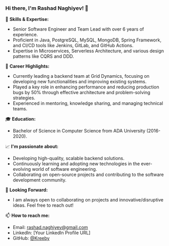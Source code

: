 ### Hi there, I'm Rashad Naghiyev! 👋

🔧 **Skills & Expertise:**
- Senior Software Engineer and Team Lead with over 6 years of experience.
- Proficient in Java, PostgreSQL, MySQL, MongoDB, Spring Framework, and CI/CD tools like Jenkins, GitLab, and GitHub Actions.
- Expertise in Microservices, Serverless Architecture, and various design patterns like CQRS and DDD.

🌱 **Career Highlights:**
- Currently leading a backend team at Grid Dynamics, focusing on developing new functionalities and improving existing systems.
- Played a key role in enhancing performance and reducing production bugs by 50% through effective architecture and problem-solving strategies.
- Experienced in mentoring, knowledge sharing, and managing technical teams.

🎓 **Education:**
- Bachelor of Science in Computer Science from ADA University (2016-2020).

📈 **I'm passionate about:**
- Developing high-quality, scalable backend solutions.
- Continuously learning and adopting new technologies in the ever-evolving world of software engineering.
- Collaborating on open-source projects and contributing to the software development community.

👀 **Looking Forward:**
- I am always open to collaborating on projects and innovative/disruptive ideas. Feel free to reach out!

📫 **How to reach me:**
- Email: [rashad.naghiyev@gmail.com](mailto:rashad.naghiyev@gmail.com)
- LinkedIn: [Your LinkedIn Profile URL]
- GitHub: [@Kreeby](https://github.com/Kreeby)
